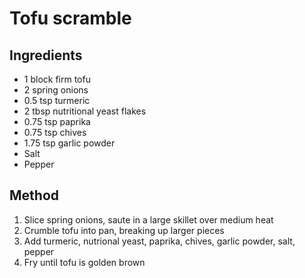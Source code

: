 # Tofu scramble

## Ingredients

* 1 block firm tofu
* 2 spring onions
* 0.5 tsp turmeric
* 2 tbsp nutritional yeast flakes
* 0.75 tsp paprika
* 0.75 tsp chives
* 1.75 tsp garlic powder
* Salt
* Pepper

## Method

1. Slice spring onions, saute in a large skillet over medium heat
2. Crumble tofu into pan, breaking up larger pieces
3. Add turmeric, nutrional yeast, paprika, chives, garlic powder, salt, pepper
4. Fry until tofu is golden brown


